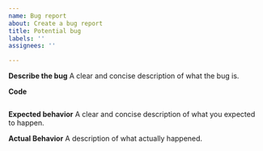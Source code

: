 ```yaml
---
name: Bug report
about: Create a bug report
title: Potential bug
labels: ''
assignees: ''

---
```


**Describe the bug**
A clear and concise description of what the bug is.

**Code**
<!-- The code that's broken or doesn't do what you expect goes here -->

```c
```

**Expected behavior**
A clear and concise description of what you expected to happen.

**Actual Behavior**
A description of what actually happened.
